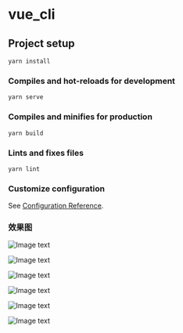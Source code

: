 # vue_cli

## Project setup
```
yarn install
```

### Compiles and hot-reloads for development
```
yarn serve
```

### Compiles and minifies for production
```
yarn build
```

### Lints and fixes files
```
yarn lint
```

### Customize configuration
See [Configuration Reference](https://cli.vuejs.org/config/).

### 效果图
![Image text](https://shapping-mall-1303941020.cos.ap-nanjing.myqcloud.com/img%2Flogo.PNG)

![Image text](https://shapping-mall-1303941020.cos.ap-nanjing.myqcloud.com/img%2Fheader.PNG)

![Image text](https://shapping-mall-1303941020.cos.ap-nanjing.myqcloud.com/img%2Fshapping.PNG)

![Image text](https://shapping-mall-1303941020.cos.ap-nanjing.myqcloud.com/img%2Fusers.PNG)

![Image text](https://shapping-mall-1303941020.cos.ap-nanjing.myqcloud.com/img%2Fesc.PNG)

![Image text](https://shapping-mall-1303941020.cos.ap-nanjing.myqcloud.com/img%2Fecharts.png)